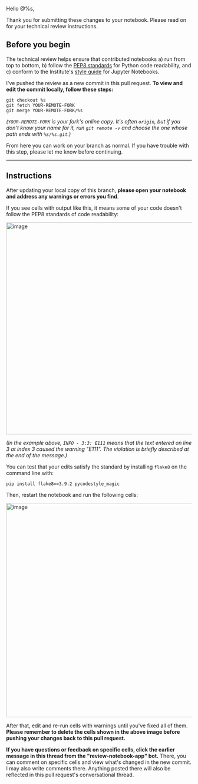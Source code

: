 Hello @%s,

Thank you for submitting these changes to your notebook. Please read on for your technical review instructions.

## Before you begin

The technical review helps ensure that contributed notebooks a) run from top to bottom, b) follow the [PEP8 standards](https://www.python.org/dev/peps/pep-0008/) for Python code readability, and c) conform to the Institute's [style guide](https://github.com/spacetelescope/style-guides/blob/master/guides/jupyter-notebooks.md) for Jupyter Notebooks.

I've pushed the review as a new commit in this pull request. **To view and edit the commit locally, follow these steps:**

```
git checkout %s
git fetch YOUR-REMOTE-FORK
git merge YOUR-REMOTE-FORK/%s
```

_(`YOUR-REMOTE-FORK` is your fork's online copy. It's often `origin`, but if  you don't know your name for it, run `git remote -v` and choose the one whose path ends with `%s/%s.git`.)_

From here you can work on your branch as normal. If you have trouble with this step, please let me know before continuing.

---

## Instructions

After updating your local copy of this branch, **please open your notebook and address any warnings or errors you find**.

If you see cells with output like this, it means some of your code doesn't follow the PEP8 standards of code readability:

<img width="574" alt="image" src="https://user-images.githubusercontent.com/12895749/121729210-306c5300-cabc-11eb-90eb-eb494dca53c4.png">

_(In the example above, `INFO - 3:3: E111` means that the text entered on line 3 at index 3 caused the warning "E111". The violation is briefly described at the end of the message.)_

You can test that your edits satisfy the standard by installing `flake8` on the command line with:
```
pip install flake8==3.9.2 pycodestyle_magic
```

Then, restart the notebook and run the following cells:

<img width="580" alt="image" src="https://user-images.githubusercontent.com/12895749/121743209-fd7f8a80-cace-11eb-86a5-90e7b857a8be.png">

After that, edit and re-run cells with warnings until you've fixed all of them. **Please remember to delete the cells shown in the above image before pushing your changes back to this pull request.**

**If you have questions or feedback on specific cells, click the earlier message in this thread from the "review-notebook-app" bot.** There, you can comment on specific cells and view what's changed in the new commit. I may also write comments there. Anything posted there will also be reflected in this pull request's conversational thread.
